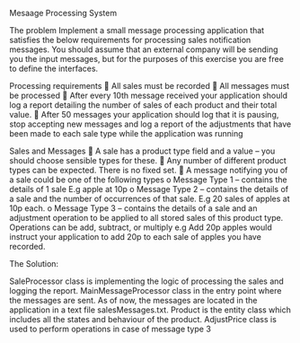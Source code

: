 Mesaage Processing System

The problem
Implement a small message processing application that satisfies the below requirements for 
processing sales notification messages. You should assume that an external company will be sending 
you the input messages, but for the purposes of this exercise you are free to define the interfaces.

Processing requirements
 All sales must be recorded
 All messages must be processed
 After every 10th message received your application should log a report detailing the number 
of sales of each product and their total value.
 After 50 messages your application should log that it is pausing, stop accepting new 
messages and log a report of the adjustments that have been made to each sale type while 
the application was running

Sales and Messages
 A sale has a product type field and a value – you should choose sensible types for these.
 Any number of different product types can be expected. There is no fixed set.
 A message notifying you of a sale could be one of the following types
o Message Type 1 – contains the details of 1 sale E.g apple at 10p
o Message Type 2 – contains the details of a sale and the number of occurrences of 
that sale. E.g 20 sales of apples at 10p each.
o Message Type 3 – contains the details of a sale and an adjustment operation to be 
applied to all stored sales of this product type. Operations can be add, subtract, or 
multiply e.g Add 20p apples would instruct your application to add 20p to each sale 
of apples you have recorded.

The Solution:

SaleProcessor class is implementing the logic of processing the sales and logging the report. 
MainMessageProcessor class in the entry point where the messages are sent.
As of now, the messages are located in the application in a text file salesMessages.txt.
Product is the entity class which includes all the states and behaviour of the product.
AdjustPrice class is used to perform operations in case of message type 3




